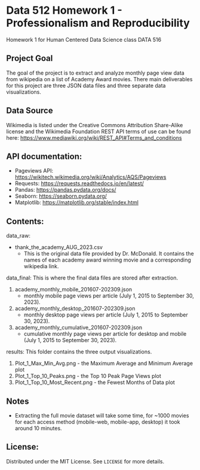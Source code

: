 # Data 512 Homework 1 - Professionalism and Reproducibility
Homework 1 for Human Centered Data Science class DATA 516

## Project Goal
The goal of the project is to extract and analyze monthly page view data from wikipedia on a list of Academy Award movies. There main deliverables for this project are three JSON data files and three separate data visualizations.

## Data Source
Wikimedia is listed under the Creative Commons Attribution Share-Alike license and the Wikimedia Foundation REST API terms of use can be found here: https://www.mediawiki.org/wiki/REST_API#Terms_and_conditions

## API documentation:
- Pageviews API: https://wikitech.wikimedia.org/wiki/Analytics/AQS/Pageviews
- Requests: https://requests.readthedocs.io/en/latest/
- Pandas: https://pandas.pydata.org/docs/
- Seaborn: https://seaborn.pydata.org/
- Matplotlib: https://matplotlib.org/stable/index.html

## Contents:
data_raw:
- thank_the_academy_AUG_2023.csv
    - This is the original data file provided by Dr. McDonald. It contains the names of each academy award winning movie and a corresponding wikipedia link.

data_final:
This is where the final data files are stored after extraction.
1. academy_monthly_mobile_201607-202309.json
    - monthly mobile page views per article (July 1, 2015 to September 30, 2023).
2. academy_monthly_desktop_201607-202309.json
    - monthly desktop page views per article (July 1, 2015 to September 30, 2023).
3. academy_monthly_cumulative_201607-202309.json
    - cumulative monthly page views per article for desktop and mobile (July 1, 2015 to September 30, 2023).

results:
This folder contains the three output visualizations.
1. Plot_1_Max_Min_Avg.png - the Maximum Average and Minimum Average plot
1. Plot_1_Top_10_Peaks.png - the Top 10 Peak Page Views plot
1. Plot_1_Top_10_Most_Recent.png - the Fewest Months of Data plot

## Notes
- Extracting the full movie dataset will take some time, for ~1000 movies for each access method (mobile-web, mobile-app, desktop) it took around 10 minutes.


## License:
Distributed under the MIT License. See `LICENSE` for more details.

